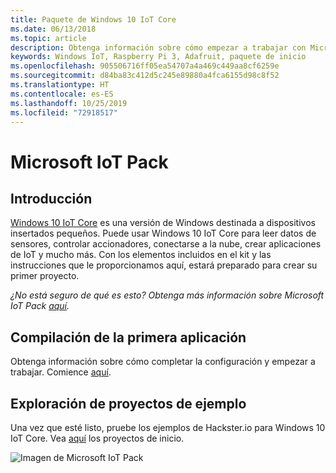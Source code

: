 ```yaml
---
title: Paquete de Windows 10 IoT Core
ms.date: 06/13/2018
ms.topic: article
description: Obtenga información sobre cómo empezar a trabajar con Microsoft IoT Pack.
keywords: Windows IoT, Raspberry Pi 3, Adafruit, paquete de inicio
ms.openlocfilehash: 905506716ff05ea54707a4a469c449aa8cf6259e
ms.sourcegitcommit: d84ba83c412d5c245e89880a4fca6155d98c8f52
ms.translationtype: HT
ms.contentlocale: es-ES
ms.lasthandoff: 10/25/2019
ms.locfileid: "72918517"
---
```

# <a name="microsoft-iot-pack"></a>Microsoft IoT Pack

## <a name="overview"></a>Introducción
[Windows 10 IoT Core](../windows-iot-core.md) es una versión de Windows destinada a dispositivos insertados pequeños. Puede usar Windows 10 IoT Core para leer datos de sensores, controlar accionadores, conectarse a la nube, crear aplicaciones de IoT y mucho más. Con los elementos incluidos en el kit y las instrucciones que le proporcionamos aquí, estará preparado para crear su primer proyecto.

_¿No está seguro de qué es esto? Obtenga más información sobre Microsoft IoT Pack [aquí](https://www.adafruit.com/windows10iotpi2)._

## <a name="build-your-first-app"></a>Compilación de la primera aplicación

Obtenga información sobre cómo completar la configuración y empezar a trabajar. Comience [aquí](https://docs.microsoft.com/en-us/windows/iot-core/tutorials/quickstarter/devicesetup#using-the-iot-dashboard-raspberry-pi-minnowboard-nxp).

## <a name="explore-sample-projects"></a>Exploración de proyectos de ejemplo

Una vez que esté listo, pruebe los ejemplos de Hackster.io para Windows 10 IoT Core. Vea [aquí](https://github.com/ms-iot/adafruitsample/blob/master/README.md) los proyectos de inicio.

![Imagen de Microsoft IoT Pack](../media/adafruitkit/pack.jpg)
